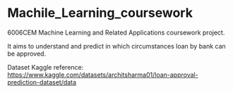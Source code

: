 # Machile_Learning_coursework
6006CEM Machine Learning and Related Applications coursework project.

It aims to understand and predict in which circumstances loan by bank can be approved.

Dataset Kaggle reference: https://www.kaggle.com/datasets/architsharma01/loan-approval-prediction-dataset/data 
